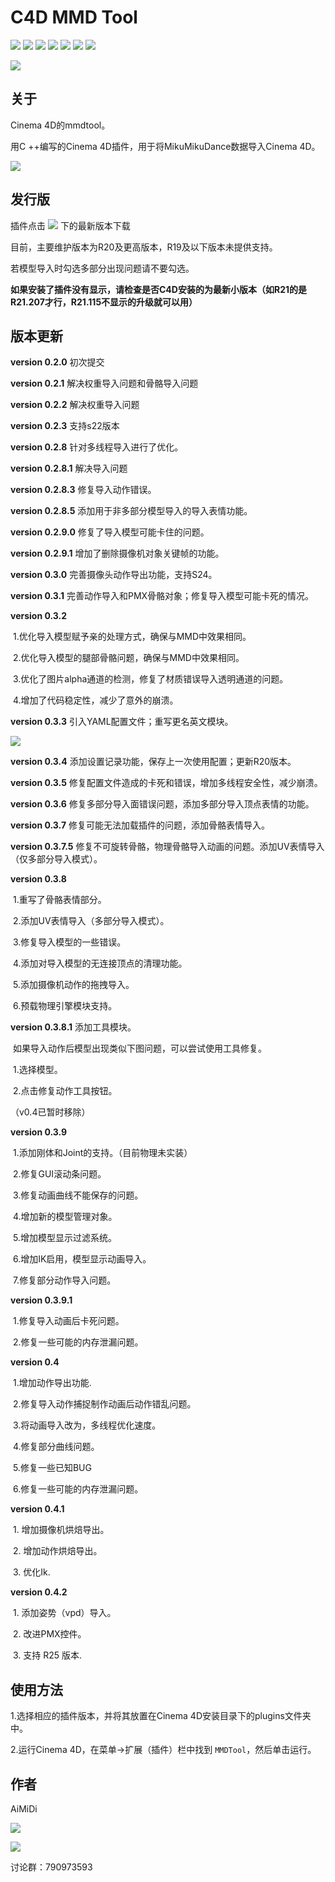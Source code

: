 # C4D MMD Tool

[![](https://img.shields.io/github/downloads/AiMiDi/C4D_MMD_Tool/total)](https://github.com/AiMiDi/C4D_MMD_Tool/releases) [![](https://img.shields.io/github/forks/AiMiDi/C4D_MMD_Tool)](https://github.com/AiMiDi/C4D_MMD_Tool/network/members) [![](https://img.shields.io/github/stars/AiMiDi/C4D_MMD_Tool)](https://github.com/AiMiDi/C4D_MMD_Tool/stargazers) [![](https://img.shields.io/github/license/AiMiDi/C4D_MMD_Tool)](https://github.com/AiMiDi/C4D_MMD_Tool/blob/main/LICENSE.md)  ![](https://img.shields.io/github/languages/top/AiMiDi/C4D_MMD_Tool) [![](https://img.shields.io/github/last-commit/AiMiDi/C4D_MMD_Tool)](https://github.com/AiMiDi/C4D_MMD_Tool/commits/main) [![](https://img.shields.io/github/v/release/AiMiDi/C4D_MMD_Tool)](https://github.com/AiMiDi/C4D_MMD_Tool/releases)

[![](https://img.shields.io/badge/ReadMe-English-green)](README.md)

## 关于

Cinema 4D的mmdtool。

用C ++编写的Cinema 4D插件，用于将MikuMikuDance数据导入Cinema 4D。

![](https://ftp.bmp.ovh/imgs/2021/05/a35d8cc0c9312f6b.jpg)

## 发行版

插件点击 [![](https://img.shields.io/github/v/release/AiMiDi/C4D_MMD_Tool)](https://github.com/AiMiDi/C4D_MMD_Tool/releases) 下的最新版本下载

目前，主要维护版本为R20及更高版本，R19及以下版本未提供支持。

若模型导入时勾选多部分出现问题请不要勾选。

**如果安装了插件没有显示，请检查是否C4D安装的为最新小版本（如R21的是R21.207才行，R21.115不显示的升级就可以用）**

## 版本更新

**version 0.2.0** 初次提交

**version 0.2.1** 解决权重导入问题和骨骼导入问题

**version 0.2.2** 解决权重导入问题

**version 0.2.3** 支持s22版本

**version 0.2.8**  针对多线程导入进行了优化。

**version 0.2.8.1** 解决导入问题

**version 0.2.8.3** 修复导入动作错误。

**version 0.2.8.5** 添加用于非多部分模型导入的导入表情功能。

**version 0.2.9.0** 修复了导入模型可能卡住的问题。

**version 0.2.9.1**  增加了删除摄像机对象关键帧的功能。

**version 0.3.0**  完善摄像头动作导出功能，支持S24。

**version 0.3.1** 完善动作导入和PMX骨骼对象；修复导入模型可能卡死的情况。

**version 0.3.2**

​	1.优化导入模型赋予亲的处理方式，确保与MMD中效果相同。

​	2.优化导入模型的腿部骨骼问题，确保与MMD中效果相同。

​	3.优化了图片alpha通道的检测，修复了材质错误导入透明通道的问题。

​	4.增加了代码稳定性，减少了意外的崩溃。

**version 0.3.3** 引入YAML配置文件；重写更名英文模块。

![](https://ftp.bmp.ovh/imgs/2021/05/5c6d8897c477f188.jpg)

**version 0.3.4** 添加设置记录功能，保存上一次使用配置；更新R20版本。

**version 0.3.5** 修复配置文件造成的卡死和错误，增加多线程安全性，减少崩溃。

**version 0.3.6** 修复多部分导入面错误问题，添加多部分导入顶点表情的功能。 

**version 0.3.7** 修复可能无法加载插件的问题，添加骨骼表情导入。

**version 0.3.7.5**  修复不可旋转骨骼，物理骨骼导入动画的问题。添加UV表情导入（仅多部分导入模式）。

**version 0.3.8**

​	1.重写了骨骼表情部分。

​	2.添加UV表情导入（多部分导入模式）。

​	3.修复导入模型的一些错误。

​	4.添加对导入模型的无连接顶点的清理功能。

​	5.添加摄像机动作的拖拽导入。

​	6.预载物理引擎模块支持。

**version 0.3.8.1** 添加工具模块。

​	如果导入动作后模型出现类似下图问题，可以尝试使用工具修复。

​		1.选择模型。

​		2.点击修复动作工具按钮。

（v0.4已暂时移除）

**version 0.3.9**

​	1.添加刚体和Joint的支持。（目前物理未实装）

​	2.修复GUI滚动条问题。

​	3.修复动画曲线不能保存的问题。

​	4.增加新的模型管理对象。

​	5.增加模型显示过滤系统。

​	6.增加IK启用，模型显示动画导入。

​	7.修复部分动作导入问题。

**version 0.3.9.1**

​	1.修复导入动画后卡死问题。

​	2.修复一些可能的内存泄漏问题。

**version 0.4**

​	1.增加动作导出功能.

​	2.修复导入动作捕捉制作动画后动作错乱问题。

​	3.将动画导入改为，多线程优化速度。

​	4.修复部分曲线问题。

​	5.修复一些已知BUG

​	6.修复一些可能的内存泄漏问题。

**version 0.4.1**

​	1. 增加摄像机烘焙导出。

​	2. 增加动作烘焙导出。

​	3. 优化Ik.

**version 0.4.2**

​	1. 添加姿势（vpd）导入。

​	2. 改进PMX控件。

​	3. 支持 R25 版本.

## 使用方法

1.选择相应的插件版本，并将其放置在Cinema 4D安装目录下的plugins文件夹中。

2.运行Cinema 4D，在菜单->扩展（插件）栏中找到 `MMDTool`，然后单击运行。

## 作者

AiMiDi

[![](https://img.shields.io/badge/-@AiMiDi-%23181717?style=flat-square&logo=github)](https://github.com/AiMiDi)   

[![](https://img.shields.io/badge/-%40艾米蒂aimidi-blue?style=flat-square&logo=bilibili)](https://space.bilibili.com/30898053)

讨论群：790973593